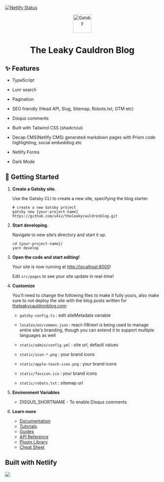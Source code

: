 [![Netlify Status](https://api.netlify.com/api/v1/badges/a3b02aa4-93ac-47d9-b914-7eb42de75a83/deploy-status)](https://app.netlify.com/sites/theleakycauldronblog/deploys)

<p align="center">
  <a href="https://theleakycauldronblog.com">
    <img alt="Gatsby" src="https://theleakycauldronblog.com/icon-512.png" width="60" />
  </a>
</p>
<h1 align="center">
  The Leaky Cauldron Blog
</h1>

## ✨ Features

- TypeScript

- Lunr search

- Pagination

- SEO friendly (Head API, Slug, Sitemap, Robots.txt, GTM etc)

- Disqus comments

- Built with Tailwind CSS (shadcn/ui)

- Decap CMS(Netlify CMS) generated markdown pages with Prism code highlighting, social embedding etc

- Netlify Forms

- Dark Mode

## 🚀 Getting Started

1. **Create a Gatsby site.**

    Use the Gatsby CLI to create a new site, specifying the blog starter.

    ```shell
    # create a new Gatsby project
    gatsby new {your-project-name} https://github.com/v4iv/theleakycauldronblog.git 
    ```

2. **Start developing.**

    Navigate to new site’s directory and start it up.

    ```shell
    cd {your-project-name}/
    yarn develop
    ```

3. **Open the code and start editing!**

    Your site is now running at <http://localhost:8000>!

    Edit `src/pages` to see your site update in real-time!

4. **Customize**

    You'll need to change the following files to make it fully yours, also make sure to not deploy the site with the blog posts written for [theleakycauldronblog.com](https://theleakycauldronblog.com):

    - `gatsby-config.ts` : edit siteMetadata variable

    - `locales/en/common.json` : react-i18next is being used to manage entire site's branding, though you can extend it to support multiple languages as well

    - `static/admin/config.yml` : site url, default values

    - `static/icon-*.png` : your brand icons

    - `static/apple-touch-icon.png` : your brand icons

    - `static/favicon.ico` : your brand icons

    - `static/robots.txt` : sitemap url

4. **Environment Variables**

     - DISQUS_SHORTNAME - To enable Disqus comments

5. **Learn more**

    - [Documentation](https://www.gatsbyjs.com/docs/?utm_source=starter&utm_medium=readme&utm_campaign=minimal-starter-ts)
    - [Tutorials](https://www.gatsbyjs.com/docs/tutorial/?utm_source=starter&utm_medium=readme&utm_campaign=minimal-starter-ts)
    - [Guides](https://www.gatsbyjs.com/docs/how-to/?utm_source=starter&utm_medium=readme&utm_campaign=minimal-starter-ts)
    - [API Reference](https://www.gatsbyjs.com/docs/api-reference/?utm_source=starter&utm_medium=readme&utm_campaign=minimal-starter-ts)
    - [Plugin Library](https://www.gatsbyjs.com/plugins?utm_source=starter&utm_medium=readme&utm_campaign=minimal-starter-ts)
    - [Cheat Sheet](https://www.gatsbyjs.com/docs/cheat-sheet/?utm_source=starter&utm_medium=readme&utm_campaign=minimal-starter-ts)

## Built with Netlify

<a href="https://www.netlify.com">
  <img src="https://www.netlify.com/img/global/badges/netlify-dark.svg"/>
</a>
